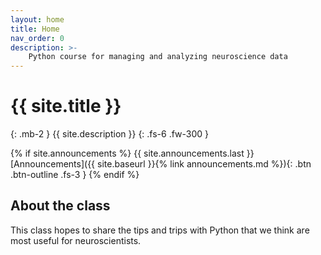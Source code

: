 ```yaml
---
layout: home
title: Home
nav_order: 0
description: >-
    Python course for managing and analyzing neuroscience data
---
```


# {{ site.title }}
{: .mb-2 }
{{ site.description }}
{: .fs-6 .fw-300 }

{% if site.announcements %}
{{ site.announcements.last }}
[Announcements]({{ site.baseurl }}{% link announcements.md %}){: .btn .btn-outline .fs-3 }
{% endif %}

## About the class

This class hopes to share the tips and trips with Python that we think are most useful for neuroscientists.
